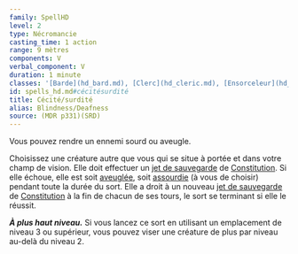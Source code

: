 ```yaml
---
family: SpellHD
level: 2
type: Nécromancie
casting_time: 1 action
range: 9 mètres
components: V
verbal_component: V
duration: 1 minute
classes: '[Barde](hd_bard.md), [Clerc](hd_cleric.md), [Ensorceleur](hd_sorcerer.md), [Magicien](hd_wizard.md)'
id: spells_hd.md#cécitésurdité
title: Cécité/surdité
alias: Blindness/Deafness
source: (MDR p331)(SRD)
---
```


Vous pouvez rendre un ennemi sourd ou aveugle.

Choisissez une créature autre que vous qui se situe à portée et dans votre champ de vision. Elle doit effectuer un [jet de sauvegarde](hd_abilities_jets_de_sauvegarde.md) de [Constitution](hd_abilities_constitution.md). Si elle échoue, elle est soit [aveuglée](hd_conditions_aveugle.md), soit [assourdie](hd_conditions_assourdi.md) (à vous de choisir) pendant toute la durée du sort. Elle a droit à un nouveau [jet de sauvegarde](hd_abilities_jets_de_sauvegarde.md) de [Constitution](hd_abilities_constitution.md) à la fin de chacun de ses tours, le sort se terminant si elle le réussit.

**_À plus haut niveau._** Si vous lancez ce sort en utilisant un emplacement de niveau 3 ou supérieur, vous pouvez viser une créature de plus par niveau au-delà du niveau 2.

